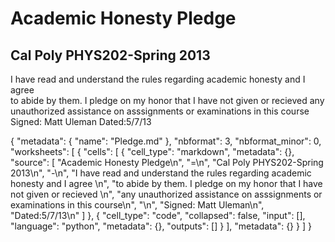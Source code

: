 Academic Honesty Pledge
=
Cal Poly PHYS202-Spring 2013
-
I have read and understand the rules regarding academic honesty and I agree   
to abide by them. I pledge on my honor that I have not given or recieved 
any unauthorized assistance on asssignments or examinations in this course
Signed: Matt Uleman
Dated:5/7/13

{
 "metadata": {
  "name": "Pledge.md"
 },
 "nbformat": 3,
 "nbformat_minor": 0,
 "worksheets": [
  {
   "cells": [
    {
     "cell_type": "markdown",
     "metadata": {},
     "source": [
      "Academic Honesty Pledge\n",
      "=\n",
      "Cal Poly PHYS202-Spring 2013\n",
      "-\n",
      "I have read and understand the rules regarding academic honesty and I agree   \n",
      "to abide by them. I pledge on my honor that I have not given or recieved \n",
      "any unauthorized assistance on asssignments or examinations in this course\n",
      "\n",
      "Signed: Matt Uleman\n",
      "Dated:5/7/13\n"
     ]
    },
    {
     "cell_type": "code",
     "collapsed": false,
     "input": [],
     "language": "python",
     "metadata": {},
     "outputs": []
    }
   ],
   "metadata": {}
  }
 ]
}
